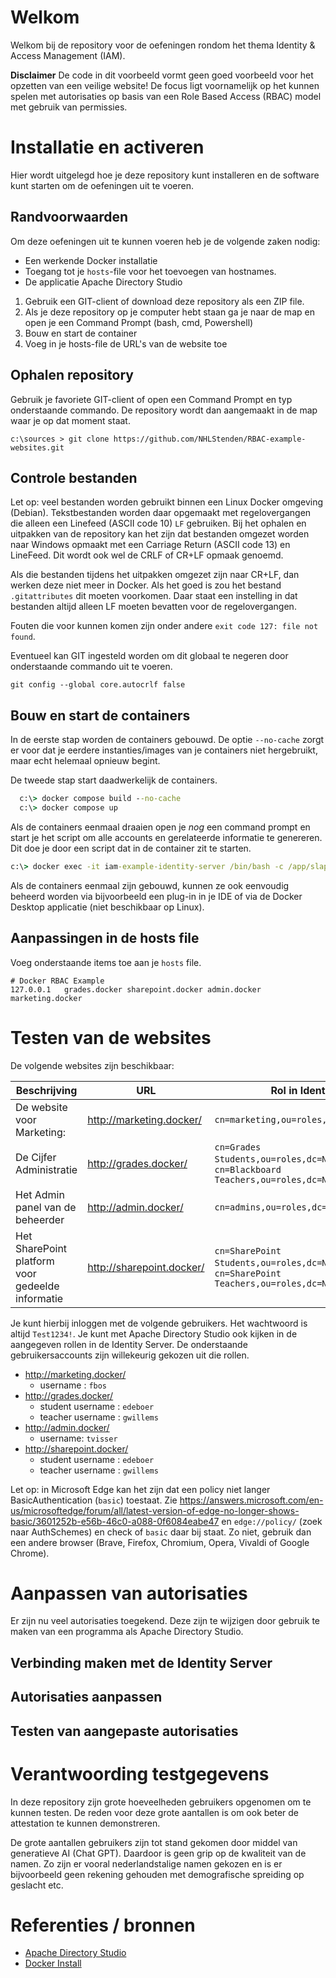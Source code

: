 # Welkom

Welkom bij de repository voor de oefeningen rondom het thema Identity & Access Management (IAM).

**Disclaimer**
De code in dit voorbeeld vormt geen goed voorbeeld voor het opzetten van een veilige website! De focus ligt voornamelijk
op het kunnen spelen met autorisaties op basis van een Role Based Access (RBAC) model met gebruik van permissies.

# Installatie en activeren

Hier wordt uitgelegd hoe je deze repository kunt installeren en de software kunt starten om de oefeningen uit te voeren.

## Randvoorwaarden

Om deze oefeningen uit te kunnen voeren heb je de volgende zaken nodig:
* Een werkende Docker installatie
* Toegang tot je `hosts`-file voor het toevoegen van hostnames.
* De applicatie Apache Directory Studio

1. Gebruik een GIT-client of download deze repository als een ZIP file.
2. Als je deze repository op je computer hebt staan ga je naar  de map en open je een Command Prompt (bash, cmd, Powershell)
3. Bouw en start de container
4. Voeg in je hosts-file de URL's van de website toe


## Ophalen repository

Gebruik je favoriete GIT-client of open een Command Prompt en typ onderstaande commando. De repository wordt dan aangemaakt
in de map waar je op dat moment staat. 

```text
c:\sources > git clone https://github.com/NHLStenden/RBAC-example-websites.git 
```

## Controle bestanden

Let op: veel bestanden worden gebruikt binnen een Linux Docker omgeving (Debian). Tekstbestanden worden daar opgemaakt
met regelovergangen die alleen een Linefeed (ASCII code 10) `LF` gebruiken. Bij het ophalen en uitpakken van de repository
kan het zijn dat bestanden omgezet worden naar Windows opmaakt met een Carriage Return (ASCII code 13) en LineFeed. Dit
wordt ook wel de CRLF of CR+LF opmaak genoemd. 

Als die bestanden tijdens het uitpakken omgezet zijn naar CR+LF, dan werken deze niet meer in Docker. Als het goed is
zou het bestand `.gitattributes` dit moeten voorkomen. Daar staat een instelling in dat bestanden altijd alleen LF moeten
bevatten voor de regelovergangen.

Fouten die voor kunnen komen zijn onder andere `exit code 127: file not found`. 

Eventueel kan GIT ingesteld worden om dit globaal te negeren door onderstaande commando uit te voeren.
```text
git config --global core.autocrlf false
```


## Bouw en start de containers

In de eerste stap worden de containers gebouwd. De optie `--no-cache` zorgt er voor dat je eerdere instanties/images
van je containers niet hergebruikt, maar echt helemaal opnieuw begint.

De tweede stap start daadwerkelijk de containers.

```cmd
  c:\> docker compose build --no-cache
  c:\> docker compose up
```

Als de containers eenmaal draaien open je *nog* een command prompt en start je het script om alle accounts en gerelateerde
informatie te genereren. Dit doe je door een script dat in de container zit te starten.

```cmd
c:\> docker exec -it iam-example-identity-server /bin/bash -c /app/slapd-load-entries.sh
```


Als de containers eenmaal zijn gebouwd, kunnen ze ook eenvoudig beheerd worden via bijvoorbeeld een plug-in in je IDE of 
via de Docker Desktop applicatie (niet beschikbaar op Linux).

## Aanpassingen in de hosts file
Voeg onderstaande items toe aan je `hosts` file.

```text
# Docker RBAC Example
127.0.0.1	grades.docker sharepoint.docker admin.docker marketing.docker

```

# Testen van de websites

De volgende websites zijn beschikbaar:

| Beschrijving                                     | URL                       | Rol in Identity Server                                                                                           | 
|--------------------------------------------------|---------------------------|------------------------------------------------------------------------------------------------------------------| 
| De website voor Marketing:                       | http://marketing.docker/  | `cn=marketing,ou=roles,dc=NHLStenden,dc=com`                                                                     |
| De Cijfer Administratie                          | http://grades.docker/     | `cn=Grades Students,ou=roles,dc=NHLStenden,dc=com` of `cn=Blackboard Teachers,ou=roles,dc=NHLStenden,dc=com`     |
| Het Admin panel van de beheerder                 | http://admin.docker/      | `cn=admins,ou=roles,dc=NHLStenden,dc=com`                                                                        |
| Het SharePoint platform voor gedeelde informatie | http://sharepoint.docker/ | `cn=SharePoint Students,ou=roles,dc=NHLStenden,dc=com` of `cn=SharePoint Teachers,ou=roles,dc=NHLStenden,dc=com` |

Je kunt hierbij inloggen met de volgende gebruikers. Het wachtwoord is altijd  `Test1234!`. Je kunt met Apache Directory Studio
ook kijken in de aangegeven rollen in de Identity Server. De onderstaande gebruikersaccounts zijn willekeurig gekozen uit
die rollen.

* http://marketing.docker/
  * username : `fbos`
* http://grades.docker/
  * student username : `edeboer`  
  * teacher username : `gwillems` 
* http://admin.docker/
  * username: `tvisser`
* http://sharepoint.docker/
  * student username : `edeboer`  
  * teacher username : `gwillems` 

Let op: in Microsoft Edge kan het zijn dat een policy niet langer BasicAuthentication (`basic`) toestaat. Zie https://answers.microsoft.com/en-us/microsoftedge/forum/all/latest-version-of-edge-no-longer-shows-basic/3601252b-e56b-46c0-a088-0f6084eabe47 
en `edge://policy/` (zoek naar AuthSchemes) en check of `basic` daar bij staat. Zo niet, gebruik dan een andere browser 
(Brave, Firefox, Chromium, Opera, Vivaldi of Google Chrome). 

# Aanpassen van autorisaties

Er zijn nu veel autorisaties toegekend. Deze zijn te wijzigen door gebruik te maken van een programma als Apache 
Directory Studio. 

## Verbinding maken met de Identity Server


## Autorisaties aanpassen

## Testen van aangepaste autorisaties



# Verantwoording testgegevens

In deze repository zijn grote hoeveelheden gebruikers opgenomen om te kunnen testen. De reden voor deze grote aantallen is om
ook beter de attestation te kunnen demonstreren. 

De grote aantallen gebruikers zijn tot stand gekomen door middel van generatieve AI (Chat GPT). Daardoor is geen grip  op
de kwaliteit van de namen. Zo zijn er vooral nederlandstalige namen gekozen en is er bijvoorbeeld geen rekening gehouden met
demografische spreiding op geslacht etc.

# Referenties / bronnen

* [Apache Directory Studio](https://directory.apache.org/studio/)
* [Docker Install](https://docs.docker.com/engine/install/)